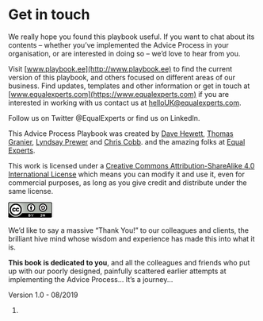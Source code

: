 # Get in touch

We really hope you found this playbook useful. If you want to chat about its contents – whether you’ve implemented the Advice Process in your organisation, or are interested in doing so – we’d love to hear from you.

Visit [www.playbook.ee](http://www.playbook.ee) to find the current version of this playbook, and others focused on different areas of our business. Find updates, templates and other information or get in touch at [www.equalexperts.com](https://www.equalexperts.com) if you are interested in working with us contact us at helloUK@equalexperts.com.

Follow us on Twitter @EqualExperts or find us on LinkedIn.

This Advice Process Playbook was created by [Dave Hewett](https://www.linkedin.com/in/dave-hewett-b97609/), [Thomas Granier](https://www.linkedin.com/in/thomasgranier/), [Lyndsay Prewer](https://www.linkedin.com/in/lyndsp/) and [Chris Cobb](https://www.linkedin.com/in/chris-cobb-88981a1/). and the amazing folks at [Equal Experts](https://www.equalexperts.com/).

This work is licensed under a [Creative Commons Attribution-ShareAlike 4.0 International License](http://creativecommons.org/licenses/by-sa/4.0/) which means you can modify it and use it, even for commercial purposes, as long as you give credit and distribute under the same license.

![Creative Commons Licence](.gitbook/assets/25.png)

We’d like to say a massive “Thank You!” to our colleagues and clients, the brilliant hive mind whose wisdom and experience has made this into what it is.

**This book is dedicated to you**, and all the colleagues and friends who put up with our poorly designed, painfully scattered earlier attempts at implementing the Advice Process… It’s a journey...

Version 1.0 - 08/2019

1. 
